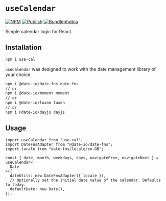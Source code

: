 # `useCalendar`

[![NPM](https://www.npmjs.com/package/use-cal)](https://img.shields.io/npm/v/use-cal)
[![Publish](https://github.com/stuart-williams/use-calendar/actions/workflows/publish.yml/badge.svg)](https://github.com/stuart-williams/use-calendar/actions/workflows/publish.yml)
[![Bundlephobia](https://badgen.net/bundlephobia/minzip/use-cal)](https://bundlephobia.com/result?p=use-cal)

Simple calendar logic for React.

## Installation

```bash
npm i use-cal
```

`useCalendar` was designed to work with the date management library of your choice.

```bash
npm i @date-io/date-fns date-fns
// or
npm i @date-io/moment moment
// or
npm i @date-io/luxon luxon
// or
npm i @date-io/dayjs dayjs
```

## Usage

```tsx
import useCalendar from "use-cal";
import DateFnsAdapter from "@date-io/date-fns";
import locale from "date-fns/locale/en-GB";

const { date, month, weekdays, days, navigatePrev, navigateNext } = useCalendar<
  Date
>({
  dateUtils: new DateFnsAdapter({ locale }),
  // Optionally set the initial date value of the calendar. Defaults to today.
  defaultDate: new Date(),
});
```
